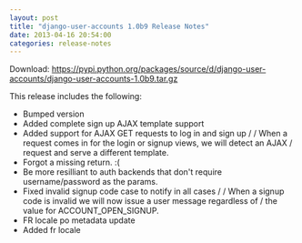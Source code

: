 ```yaml
---
layout: post
title: "django-user-accounts 1.0b9 Release Notes"
date: 2013-04-16 20:54:00
categories: release-notes
---
```


Download: <https://pypi.python.org/packages/source/d/django-user-accounts/django-user-accounts-1.0b9.tar.gz>

This release includes the following:

* Bumped version
* Added complete sign up AJAX template support
* Added support for AJAX GET requests to log in and sign up /  / When a request comes in for the login or signup views, we will detect an AJAX / request and serve a different template.
* Forgot a missing return. :(
* Be more resilliant to auth backends that don't require username/password as the params.
* Fixed invalid signup code case to notify in all cases /  / When a signup code is invalid we will now issue a user message regardless of / the value for ACCOUNT_OPEN_SIGNUP.
* FR locale po metadata update
* Added fr locale
